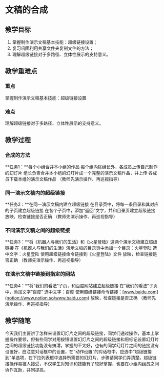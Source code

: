 # **文稿的合成**

## **教学目标**

1. 掌握制作演示文稿基本技能：超级链接设置；
2. 复习巩固利用共享文件夹复制文件的方法；
3. 理解超级链接对于多路径、立体性展示的支持意义。

## **教学重难点**

### **重点**

掌握制作演示文稿基本技能：超级链接设置

### **难点**

理解超级链接对于多路径、立体性展示的支持意义。

## **教学过程**

### **合成的方法**

**任务1：**每个小组合并本小组的作品
每个组内除组长外，各成员上传自己制作的幻灯片
组长负责合并本小组的幻灯片成一个完整的演示文稿作品，并上传
各成员下载本组的演示文稿作品
（教师先演示操作、再巡视指导）

### **同一演示文稿内的超级链接**

**任务2：**在同一演示文稿内建立超级链接
在目录页中，将每一条目录和其对应的子页建立超级链接
在各个子页中，添加“返回”文字，并和目录页建立超级链接
放映，检查链接是否正确
（教师先演示操作、再巡视指导）

### **不同演示文稿之间的超级链接**

**任务3：**将《机器人与我们的生活》和《火星登陆》这两个演示文稿建立超级链接
在《机器人与我们的生活》演示文稿的目录页中添加一个目录：火星登陆
选中文字：火星登陆
使用超级链接命令链接到《火星登陆》文件
放映，检查链接是否正确
（教师先演示操作、再巡视指导）

### **在演示文稿中链接到指定的网站**

**任务4：**将“我们的看法”子页，和百度网站建立超级链接
在“我们的看法”子页中，添加文字“百度”
选中文字：百度
使用超级链接命令链接：[www.baidu.com](notion://www.notion.so/www.baidu.com)
放映，检查链接是否正确
（教师先演示操作、再巡视指导）

## **教学随笔**

今天我们主要讲了怎样来设置幻灯片之间的超级链接，同学们通过操作，基本上掌握操作要领，但有些同学对用按钮设置幻灯片之间的超级链接和用标记设置幻灯片之间的超级链接功能没有搞清，掌握的不太好，也有的同学幻灯片之间的链接没有设置好，应注意对话框中的设置，在“动作设置”的对话框中，应选中“超级链接到”单选项，在下拉列表框中选择所需要的幻灯片，步骤请同学们弄清楚。超级链接操作易被人接受，不仅学生对知识和技能有了较好掌握，也要在小组内组员之间协作互助，共同提高。
